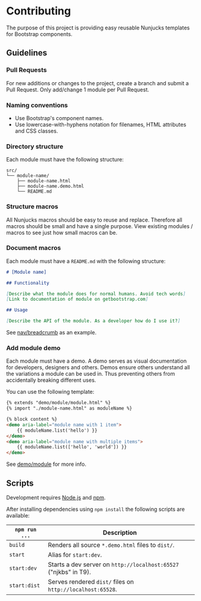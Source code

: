 # Contributing

The purpose of this project is providing easy reusable Nunjucks templates for Bootstrap components.


## Guidelines

### Pull Requests

For new additions or changes to the project, create a branch and submit a Pull Request.
Only add/change 1 module per Pull Request.

### Naming conventions

* Use Bootstrap's component names.
* Use lowercase-with-hyphens notation for filenames, HTML attributes and CSS classes.

### Directory structure

Each module must have the following structure:

```
src/
└── module-name/
    ├── module-name.html
    ├── module-name.demo.html
    └── README.md
```

### Structure macros

All Nunjucks macros should be easy to reuse and replace. Therefore all macros should be small and have a single purpose.
View existing modules / macros to see just how small macros can be.

### Document macros

Each module must have a `README.md` with the following structure:

```markdown
# [Module name]

## Functionality

[Describe what the module does for normal humans. Avoid tech words]
[Link to documentation of module on getbootstrap.com]

## Usage

[Describe the API of the module. As a developer how do I use it?]
```

See [nav/breadcrumb](src/nav/breadcrumb/) as an example.


### Add module demo

Each module must have a demo. A demo serves as visual documentation for developers, designers and others.
Demos ensure others understand all the variations a module can be used in. Thus preventing others from accidentally breaking different uses.

You can use the following template:

```html
{% extends "demo/module/module.html" %}
{% import "./module-name.html" as moduleName %}

{% block content %}
<demo aria-label="module name with 1 item">
    {{ moduleName.list('hello') }}
</demo>
<demo aria-label="module name with multiple items">
    {{ moduleName.list(['hello', 'world']) }}
</demo>
```

See [demo/module](src/demo/module/) for more info.


## Scripts

Development requires [Node.js](http://nodejs.org/) and [npm](https://npmjs.org/).

After installing dependencies using `npm install` the following scripts are available:

`npm run ...` | Description
---|---
`build` | Renders all source `*.demo.html` files to `dist/`.
`start` | Alias for `start:dev`.
`start:dev` | Starts a dev server on `http://localhost:65527` ("njkbs" in T9).
`start:dist` | Serves rendered `dist/` files on `http://localhost:65528`.